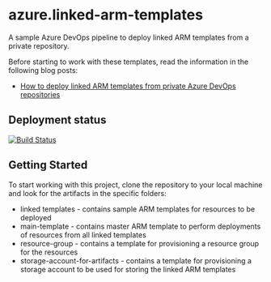 # azure.linked-arm-templates

A sample Azure DevOps pipeline to deploy linked ARM templates from a private repository.

Before starting to work with these templates, read the information in the following blog posts:

* [How to deploy linked ARM templates from private Azure DevOps repositories](https://andrewmatveychuk.com/how-to-deploy-linked-arm-templates-from-private-azure-devops-repositories/)

## Deployment status

[![Build Status](https://dev.azure.com/matveychuk/azure.linked-arm-templates/_apis/build/status/andrewmatveychuk.azure.linked-arm-templates?branchName=master)](https://dev.azure.com/matveychuk/azure.linked-arm-templates/_build/latest?definitionId=2&branchName=master)

## Getting Started

To start working with this project, clone the repository to your local machine and look for the artifacts in the specific folders:

* linked templates - contains sample ARM templates for resources to be deployed
* main-template - contains master ARM template to perform deployments of resources from all linked templates
* resource-group - contains a template for provisioning a resource group for the resources
* storage-account-for-artifacts - contains a template for provisioning a storage account to be used for storing the linked ARM templates
